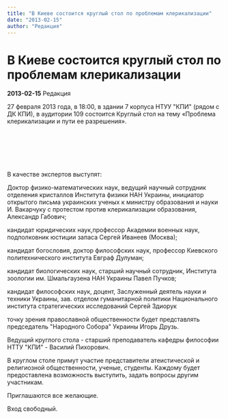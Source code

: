```yaml
---
title: "В Киеве состоится круглый стол по проблемам клерикализации"
date: "2013-02-15"
author: "Редакция"
---
```


# В Киеве состоится круглый стол по проблемам клерикализации

**2013-02-15** Редакция

27 февраля 2013 года, в 18:00, в здании 7 корпуса НТУУ "КПИ" (рядом с ДК КПИ), в аудитории 109 состоится Круглый стол на тему «Проблема клерикализации и пути ее разрешения».

 

 

 

В качестве экспертов выступят:









Доктор физико-математических наук, ведущий научный сотрудник отделения кристаллов Института физики НАН Украины, инициатор открытого письма украинских ученых к министру образования и науки И. Вакарчуку с протестом против клерикализации образования, Александр Габович;







кандидат юридических наук,профессор Академии военных наук, подполковник юстиции запаса Сергей Иванеев (Москва);







кандидат богословия, доктор философских наук, профессор Киевского политехнического института Евграф Дулуман;







кандидат биологических наук, старший научный сотрудник, Института зоологии им. Шмальгаузена НАН Украины Павел Пучков;







кандидат философских наук, доцент, Заслуженный деятель науки и техники Украины, зав. отделом гуманитарной политики Национального института стратегических исследований Сергей Здиорук







точку зрения православной общественности будет представлять председатель "Народного Собора" Украины Игорь Друзь.







Ведущий круглого стола - старший преподаватель кафедры философии НТТУ "КПИ" - Василий Пихорович.

В круглом столе примут участие представители атеистической и религиозной общественности, ученые, студенты. Каждому будет предоставлена возможность выступить, задать вопросы другим участникам.

Приглашаются все желающие.

Вход свободный.